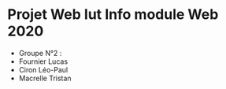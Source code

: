 # Projet Web Iut Info module Web 2020

- Groupe N°2 :
- Fournier Lucas
- Ciron Léo-Paul
- Macrelle Tristan
